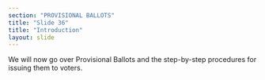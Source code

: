 ```yaml
---
section: "PROVISIONAL BALLOTS"
title: "Slide 36"
title: "Introduction"
layout: slide
---
```


We will now go over Provisional Ballots and the step-by-step procedures for issuing them to voters.

